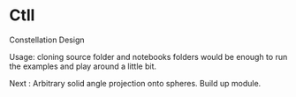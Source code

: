 # Ctll
Constellation Design 

Usage: cloning source folder and notebooks folders would be enough to run the examples and play around a little bit. 

Next : Arbitrary solid angle projection onto spheres. Build up module. 
